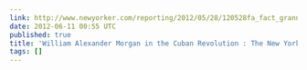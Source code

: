 ```yaml
---
link: http://www.newyorker.com/reporting/2012/05/28/120528fa_fact_grann
date: 2012-06-11 00:55 UTC
published: true
title: 'William Alexander Morgan in the Cuban Revolution : The New Yorker'
tags: []
---
```




